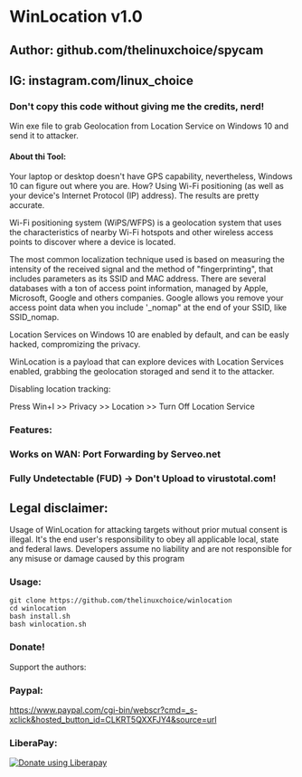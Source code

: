 # WinLocation v1.0
## Author: github.com/thelinuxchoice/spycam
## IG: instagram.com/linux_choice
### Don't copy this code without giving me the credits, nerd! 

Win exe file to grab Geolocation from Location Service on Windows 10 and send it to attacker.

#### About thi Tool:

Your laptop or desktop doesn't have GPS capability, nevertheless, Windows 10 can figure out where you are. How? Using Wi-Fi positioning (as well as your device's Internet Protocol (IP) address). The results are pretty accurate.

Wi-Fi positioning system (WiPS/WFPS) is a geolocation system that uses the characteristics of nearby Wi-Fi hotspots and other wireless access points to discover where a device is located.

The most common localization technique used is based on measuring the intensity of the received signal and the method of "fingerprinting", that includes parameters as its SSID and MAC address. There are several databases with a ton of access point information, managed by Apple, Microsoft, Google and others companies. Google allows you remove your access point data when you include '_nomap" at the end of your SSID, like SSID_nomap.

Location Services on Windows 10 are enabled by default, and can be easly hacked, compromizing the privacy.

WinLocation is a payload that can explore devices with Location Services enabled, grabbing the geolocation storaged and send it to the attacker.

Disabling location tracking:

Press Win+I >> Privacy >> Location >> Turn Off Location Service
 

### Features:
### Works on WAN: Port Forwarding by Serveo.net
### Fully Undetectable (FUD) -> Don't Upload to virustotal.com!

## Legal disclaimer:

Usage of WinLocation for attacking targets without prior mutual consent is illegal. It's the end user's responsibility to obey all applicable local, state and federal laws. Developers assume no liability and are not responsible for any misuse or damage caused by this program 

### Usage:
```
git clone https://github.com/thelinuxchoice/winlocation
cd winlocation
bash install.sh
bash winlocation.sh
```

### Donate!
Support the authors:
### Paypal:
https://www.paypal.com/cgi-bin/webscr?cmd=_s-xclick&hosted_button_id=CLKRT5QXXFJY4&source=url
### LiberaPay:
<noscript><a href="https://liberapay.com/thelinuxchoice/donate"><img alt="Donate using Liberapay" src="https://liberapay.com/assets/widgets/donate.svg"></a></noscript>
